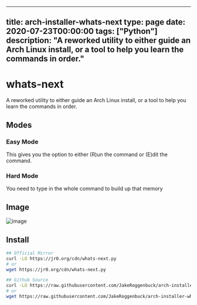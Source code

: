 
---
title: arch-installer-whats-next
type: page
date: 2020-07-23T00:00:00
tags: ["Python"]
description: "A reworked utility to either guide an Arch Linux install, or a tool to help you learn the commands in order."
---


# whats-next
A reworked utility to either guide an Arch Linux install, or a tool to help you learn the commands in order.

## Modes
### Easy Mode
This gives you the option to either (R)un the command or (E)dit the command.

### Hard Mode
You need to type in the whole command to build up that memory

## Image
![image](https://user-images.githubusercontent.com/35516367/202142674-6a2f249b-d18e-45cb-a742-257634b76f09.png)

## Install
```sh
## Official Mirror
curl -LO https://jr0.org/cdn/whats-next.py
# or
wget https://jr0.org/cdn/whats-next.py

## Github Source
curl -LO https://raw.githubusercontent.com/JakeRoggenbuck/arch-installer-whats-next/main/whats-next.py
# or
wget https://raw.githubusercontent.com/JakeRoggenbuck/arch-installer-whats-next/main/whats-next.py
```
